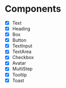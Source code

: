 # Components

- [x] Text
- [x] Heading
- [x] Box 
- [x] Button 
- [x] TextInput 
- [x] TextArea 
- [x] Checkbox  
- [x] Avatar 
- [x] MultiStep 
- [x] Tooltip 
- [x] Toast 
